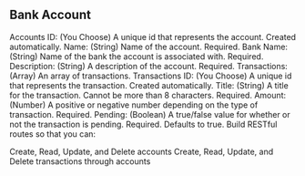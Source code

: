 ## Bank Account
Accounts
ID: (You Choose) A unique id that represents the account. Created automatically.
Name: (String) Name of the account. Required.
Bank Name: (String) Name of the bank the account is associated with. Required.
Description: (String) A description of the account. Required.
Transactions: (Array) An array of transactions.
Transactions
ID: (You Choose) A unique id that represents the transaction. Created automatically.
Title: (String) A title for the transaction. Cannot be more than 8 characters. Required.
Amount: (Number) A positive or negative number depending on the type of transaction. Required.
Pending: (Boolean) A true/false value for whether or not the transaction is pending. Required. Defaults to true.
Build RESTful routes so that you can:

Create, Read, Update, and Delete accounts
Create, Read, Update, and Delete transactions through accounts